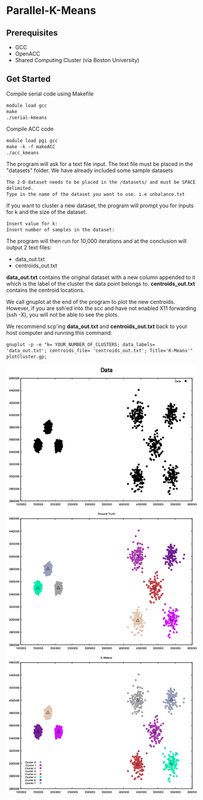 # Parallel-K-Means

## Prerequisites
- GCC
- OpenACC
- Shared Computing Cluster (via Boston University)


## Get Started

Compile serial code using Makefile
```
module load gcc
make
./serial-kmeans
```


Compile ACC code
```
module load pgi gcc
make -k -f makeACC
./acc_kmeans
```

The program will ask for a text file input. The text file must be placed in the "datasets" folder.
We have already included some sample datasets
```
The 2-D dataset needs to be placed in the /datasets/ and must be SPACE delimited.
Type in the name of the dataset you want to use. i.e unbalance.txt
```

If you want to cluster a new dataset, the program will prompt you for inputs for k and the size of the dataset.
```
Insert value for k: 
Insert number of samples in the dataset:
```

The program will then run for 10,000 iterations and at the conclusion will output 2 text files:
- data_out.txt
- centroids_out.txt

__data_out.txt__ contains the original dataset with a new column appended to it which is the label of the cluster the data point belongs to.
__centroids_out.txt__ contains the centroid locations.

We call gnuplot at the end of the program to plot the new centroids. However, if you are ssh'ed into the scc and have not enabled X11 forwarding (ssh -X), you will not be able to see the plots.

We recommend scp'ing __data_out.txt__ and __centroids_out.txt__ back to your host computer and running this command:
```
gnuplot -p -e "k= YOUR_NUMBER_OF_CLUSTERS; data_labels= 'data_out.txt'; centroids_file= 'centroids_out.txt'; Title='K-Means'" plotCluster.gp;
```

![Data](/results/k8/k8_data.png)
![Data_GT](/results/k8/k8_ground_truth.png)
![Data_KMeans](/results/k8/k8_kmeans.png)
